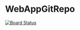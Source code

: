 # WebAppGitRepo
[![Board Status](https://dev.azure.com/burhanriaz35/2538a5d6-6b2d-489a-ae4c-0ea6d2a4ea41/1a567c40-53f5-4769-b648-cfed8aa39273/_apis/work/boardbadge/0dce5f92-4d31-4cad-b396-3e7de97afc94)](https://dev.azure.com/burhanriaz35/2538a5d6-6b2d-489a-ae4c-0ea6d2a4ea41/_boards/board/t/1a567c40-53f5-4769-b648-cfed8aa39273/Microsoft.RequirementCategory/)
